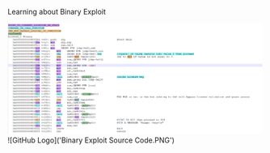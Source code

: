 Learning about Binary Exploit

![GitHub Logo](Binary%20Exploit%20ASM.png)
![GitHub Logo]('Binary Exploit Source Code.PNG')
